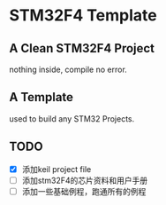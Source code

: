 # STM32F4 Template

## A Clean STM32F4 Project
nothing inside, compile no error.

## A Template
used to build any STM32 Projects.

## TODO

- [x] 添加keil project file
- [ ] 添加stm32F4的芯片资料和用户手册
- [ ] 添加一些基础例程，跑通所有的例程